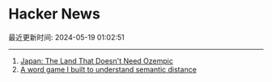 # Hacker News

最近更新时间: 2024-05-19 01:02:51

--- 
1. [Japan: The Land That Doesn't Need Ozempic](https://time.com/6974579/japan-food-culture-low-obesity/) 
2. [A word game I built to understand semantic distance](https://celestineplawrence.itch.io/guess-the-word) 
